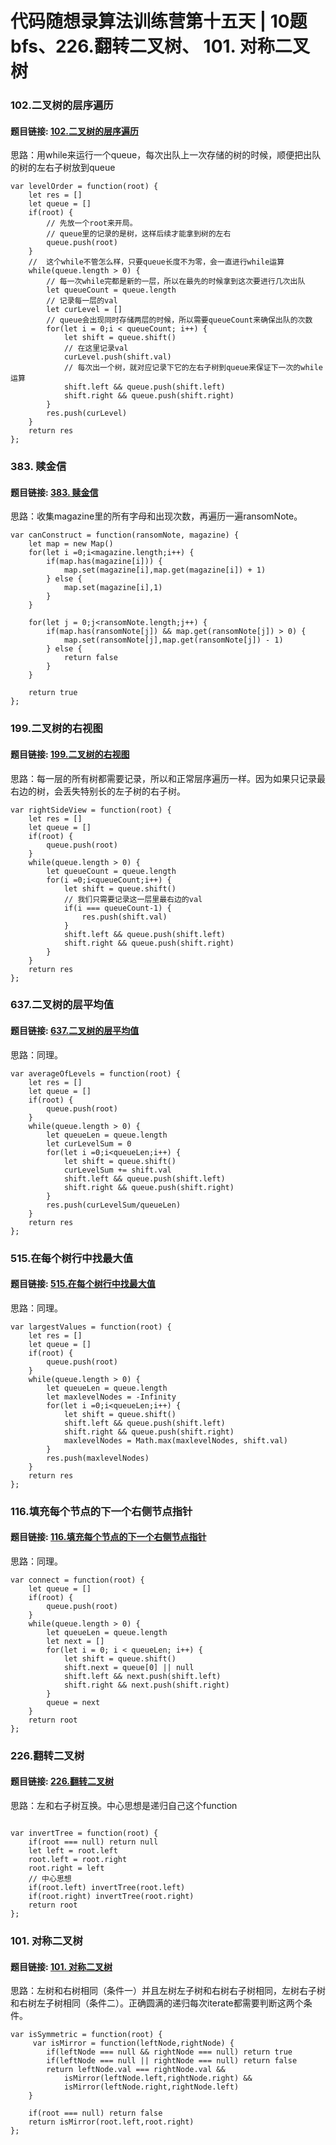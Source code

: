 # 代码随想录算法训练营第十五天 | 10题bfs、226.翻转二叉树、 101. 对称二叉树

### 102.二叉树的层序遍历
#### 题目链接: [102.二叉树的层序遍历](https://leetcode.com/problems/binary-tree-level-order-traversal/description/)
思路：用while来运行一个queue，每次出队上一次存储的树的时候，顺便把出队的树的左右子树放到queue
```
var levelOrder = function(root) {
    let res = []
    let queue = []
    if(root) {
        // 先放一个root来开局。
        // queue里的记录的是树，这样后续才能拿到树的左右
        queue.push(root)
    }
    //  这个while不管怎么样，只要queue长度不为零，会一直进行while运算
    while(queue.length > 0) {
        // 每一次while完都是新的一层，所以在最先的时候拿到这次要进行几次出队
        let queueCount = queue.length
        // 记录每一层的val 
        let curLevel = []
        // queue会出现同时存储两层的时候，所以需要queueCount来确保出队的次数
        for(let i = 0;i < queueCount; i++) {
            let shift = queue.shift()
            // 在这里记录val
            curLevel.push(shift.val)
            // 每次出一个树，就对应记录下它的左右子树到queue来保证下一次的while运算
            shift.left && queue.push(shift.left)
            shift.right && queue.push(shift.right)
        }
        res.push(curLevel)
    }
    return res
};

```




### 383. 赎金信  
#### 题目链接: [383. 赎金信](https://leetcode.com/problems/ransom-note/)

思路：收集magazine里的所有字母和出现次数，再遍历一遍ransomNote。

```
var canConstruct = function(ransomNote, magazine) {
    let map = new Map()
    for(let i =0;i<magazine.length;i++) {
        if(map.has(magazine[i])) {
            map.set(magazine[i],map.get(magazine[i]) + 1)
        } else {
            map.set(magazine[i],1)
        }
    }

    for(let j = 0;j<ransomNote.length;j++) {    
        if(map.has(ransomNote[j]) && map.get(ransomNote[j]) > 0) {
            map.set(ransomNote[j],map.get(ransomNote[j]) - 1)
        } else {
            return false
        }
    }

    return true
};
```

### 199.二叉树的右视图
#### 题目链接: [199.二叉树的右视图](https://leetcode.com/problems/binary-tree-right-side-view/description/)
思路：每一层的所有树都需要记录，所以和正常层序遍历一样。因为如果只记录最右边的树，会丢失特别长的左子树的右子树。

```
var rightSideView = function(root) {
    let res = []
    let queue = []
    if(root) {
        queue.push(root)
    }
    while(queue.length > 0) {
        let queueCount = queue.length
        for(i =0;i<queueCount;i++) {
            let shift = queue.shift()
            // 我们只需要记录这一层里最右边的val
            if(i === queueCount-1) {
                res.push(shift.val)
            }
            shift.left && queue.push(shift.left)
            shift.right && queue.push(shift.right)
        }
    }
    return res
};

```


### 637.二叉树的层平均值
#### 题目链接: [637.二叉树的层平均值](https://leetcode.com/problems/average-of-levels-in-binary-tree/description/)
思路：同理。

```
var averageOfLevels = function(root) {
    let res = []
    let queue = []
    if(root) {
        queue.push(root)
    }
    while(queue.length > 0) {
        let queueLen = queue.length
        let curLevelSum = 0
        for(let i =0;i<queueLen;i++) {
            let shift = queue.shift()
            curLevelSum += shift.val
            shift.left && queue.push(shift.left)
            shift.right && queue.push(shift.right)
        }
        res.push(curLevelSum/queueLen)
    }
    return res
};
```

### 515.在每个树行中找最大值
#### 题目链接: [515.在每个树行中找最大值](https://leetcode.com/problems/find-largest-value-in-each-tree-row/description/)
思路：同理。

```
var largestValues = function(root) {
    let res = []
    let queue = []
    if(root) {
        queue.push(root)
    }
    while(queue.length > 0) {
        let queueLen = queue.length
        let maxlevelNodes = -Infinity
        for(let i =0;i<queueLen;i++) {
            let shift = queue.shift()
            shift.left && queue.push(shift.left)
            shift.right && queue.push(shift.right)
            maxlevelNodes = Math.max(maxlevelNodes, shift.val)
        }
        res.push(maxlevelNodes)
    }
    return res
};
```



### 116.填充每个节点的下一个右侧节点指针
#### 题目链接: [116.填充每个节点的下一个右侧节点指针](https://leetcode.com/problems/populating-next-right-pointers-in-each-node/description/)
思路：同理。

```
var connect = function(root) {
    let queue = []
    if(root) {
        queue.push(root)
    }
    while(queue.length > 0) {
        let queueLen = queue.length
        let next = []
        for(let i = 0; i < queueLen; i++) {
            let shift = queue.shift()
            shift.next = queue[0] || null
            shift.left && next.push(shift.left)
            shift.right && next.push(shift.right)
        }
        queue = next
    }
    return root
};

```



###  226.翻转二叉树
#### 题目链接: [ 226.翻转二叉树](https://leetcode.com/problems/invert-binary-tree/description/)
思路：左和右子树互换。中心思想是递归自己这个function
```

var invertTree = function(root) {
    if(root === null) return null
    let left = root.left 
    root.left = root.right
    root.right = left
    // 中心思想
    if(root.left) invertTree(root.left)
    if(root.right) invertTree(root.right)
    return root
};

```


###  101. 对称二叉树
#### 题目链接: [ 101. 对称二叉树](https://leetcode.com/problems/symmetric-tree/description/)
思路：左树和右树相同（条件一）并且左树左子树和右树右子树相同，左树右子树和右树左子树相同（条件二）。正确圆满的递归每次iterate都需要判断这两个条件。
```
var isSymmetric = function(root) {
     var isMirror = function(leftNode,rightNode) {
        if(leftNode === null && rightNode === null) return true
        if(leftNode === null || rightNode === null) return false
        return leftNode.val === rightNode.val && 
            isMirror(leftNode.left,rightNode.right) &&
            isMirror(leftNode.right,rightNode.left)
    }

    if(root === null) return false
    return isMirror(root.left,root.right)
};

```
